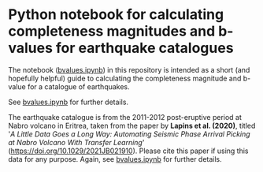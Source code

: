 # Python notebook for calculating completeness magnitudes and b-values for earthquake catalogues

The notebook ([bvalues.ipynb](https://github.com/sachalapins/bvalues/blob/main/bvalues.ipynb)) in this repository is intended as a short (and hopefully helpful) guide to calculating the completeness magnitude and b-value for a catalogue of earthquakes.

See [bvalues.ipynb](https://github.com/sachalapins/bvalues/blob/main/bvalues.ipynb) for further details.

The earthquake catalogue is from the 2011-2012 post-eruptive period at Nabro volcano in Eritrea, taken from the paper by **Lapins et al. (2020)**, titled '*A Little Data Goes a Long Way: Automating Seismic Phase Arrival Picking at Nabro Volcano With Transfer Learning*' (https://doi.org/10.1029/2021JB021910). Please cite this paper if using this data for any purpose. Again, see [bvalues.ipynb](https://github.com/sachalapins/bvalues/blob/main/bvalues.ipynb) for further details.
